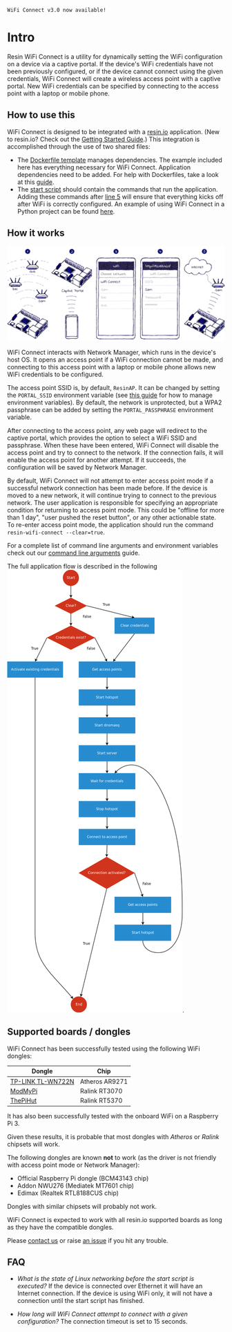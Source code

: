```
WiFi Connect v3.0 now available!
```

# Intro
Resin WiFi Connect is a utility for dynamically setting the WiFi configuration on a device via a captive portal. If the device's WiFi credentials have not been previously configured, or if the device cannot connect using the given credentials, WiFi Connect will create a wireless access point with a captive portal. New WiFi credentials can be specified by connecting to the access point with a laptop or mobile phone.


## How to use this
WiFi Connect is designed to be integrated with a [resin.io](http://resin.io) application. (New to resin.io? Check out the [Getting Started Guide](http://docs.resin.io/#/pages/installing/gettingStarted.md).) This integration is accomplished through the use of two shared files:
- The [Dockerfile template](./Dockerfile.template) manages dependencies. The example included here has everything necessary for WiFi Connect. Application dependencies need to be added. For help with Dockerfiles, take a look at this [guide](https://docs.resin.io/deployment/dockerfile/).
- The [start script](./start) should contain the commands that run the application. Adding these commands after [line 5](./start#L5) will ensure that everything kicks off after WiFi is correctly configured. 
An example of using WiFi Connect in a Python project can be found [here](https://github.com/resin-io-projects/resin-wifi-connect-example).

## How it works
![How it works](./docs/images/how-it-works.png?raw=true)

WiFi Connect interacts with Network Manager, which runs in the device's host OS. It opens an access point if a WiFi connection cannot be made, and connecting to this access point with a laptop or mobile phone allows new WiFi credentials to be configured.

The access point SSID is, by default, `ResinAP`. It can be changed by setting the `PORTAL_SSID` environment variable (see [this guide](https://docs.resin.io/management/env-vars/) for how to manage environment variables). By default, the network is unprotected, but a WPA2 passphrase can be added by setting the `PORTAL_PASSPHRASE` environment variable.

After connecting to the access point, any web page will redirect to the captive portal, which provides the option to select a WiFi SSID and passphrase. When these have been entered, WiFi Connect will disable the access point and try to connect to the network. If the connection fails, it will enable the access point for another attempt. If it succeeds, the configuration will be saved by Network Manager.

By default, WiFi Connect will not attempt to enter access point mode if a successful network connection has been made before. If the device is moved to a new network, it will continue trying to connect to the previous network. The user application is responsible for specifying an appropriate condition for returning to access point mode. This could be "offline for more than 1 day", "user pushed the reset button", or any other actionable state. To re-enter access point mode, the application should run the command `resin-wifi-connect --clear=true`.

For a complete list of command line arguments and environment variables check out our [command line arguments](./docs/command-line-arguments.md) guide.

The full application flow is described in the following ![state flow diagram](./docs/images/flow.png?raw=true).


## Supported boards / dongles
WiFi Connect has been successfully tested using the following WiFi dongles:

Dongle                                     | Chip
-------------------------------------------|-------------------
[TP-LINK TL-WN722N](http://bit.ly/1P1MdAG) | Atheros AR9271
[ModMyPi](http://bit.ly/1gY3IHF)           | Ralink RT3070
[ThePiHut](http://bit.ly/1LfkCgZ)          | Ralink RT5370

It has also been successfully tested with the onboard WiFi on a Raspberry Pi 3.

Given these results, it is probable that most dongles with *Atheros* or *Ralink* chipsets will work.

The following dongles are known **not** to work (as the driver is not friendly with access point mode or Network Manager):

* Official Raspberry Pi dongle (BCM43143 chip)
* Addon NWU276 (Mediatek MT7601 chip)
* Edimax (Realtek RTL8188CUS chip)

Dongles with similar chipsets will probably not work.

WiFi Connect is expected to work with all resin.io supported boards as long as they have the compatible dongles.

Please [contact us](https://resin.io/community/) or raise [an issue](https://github.com/resin-io/resin-wifi-connect/issues) if you hit any trouble.

## FAQ
* *What is the state of Linux networking before the start script is executed?*
If the device is connected over Ethernet it will have an Internet connection. If the device is using WiFi only, it will not have a connection until the start script has finished.

* *How long will WiFi Connect attempt to connect with a given configuration?*
The connection timeout is set to 15 seconds.
